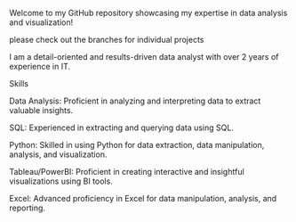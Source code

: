 
Welcome to my GitHub repository showcasing my expertise in data analysis and visualization! 

please check out the branches for individual projects

I am a detail-oriented and results-driven data analyst with over 2 years of experience in IT. 


Skills

Data Analysis: Proficient in analyzing and interpreting data to extract valuable insights.

SQL: Experienced in extracting and querying data using SQL.

Python: Skilled in using Python for data extraction, data manipulation, analysis, and visualization.

Tableau/PowerBI: Proficient in creating interactive and insightful visualizations using BI tools.

Excel: Advanced proficiency in Excel for data manipulation, analysis, and reporting.
